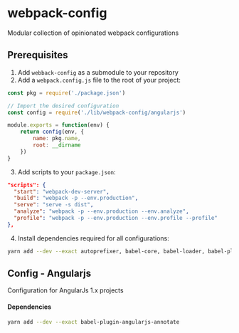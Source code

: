 # webpack-config

Modular collection of opinionated webpack configurations

## Prerequisites

1. Add `webback-config` as a submodule to your repository
2. Add a `webpack.config.js` file to the root of your project:

```js
const pkg = require('./package.json')

// Import the desired configuration
const config = require('./lib/webpack-config/angularjs')

module.exports = function(env) {
    return config(env, {
        name: pkg.name,
        root: __dirname
    })
}
```

3. Add scripts to your `package.json`:
```json
"scripts": {
  "start": "webpack-dev-server",
  "build": "webpack -p --env.production",
  "serve": "serve -s dist",
  "analyze": "webpack -p --env.production --env.analyze",
  "profile": "webpack -p --env.production --env.profile --profile"
},
```

4. Install dependencies required for all configurations:
```bash
yarn add --dev --exact autoprefixer, babel-core, babel-loader, babel-plugin-syntax-dynamic-import, babel-preset-env, chunk-manifest-webpack-plugin, clean-webpack-plugin, compression-webpack-plugin, css-loader, extract-text-webpack-plugin, git-repo-info, html-loader, html-webpack-plugin, inline-chunk-manifest-html-webpack-plugin, node-sass, open-browser-webpack-plugin, postcss-loader, sass-lint, sass-loader, serve, stats-webpack-plugin, style-loader, svg-inline-loader, webpack, webpack-bundle-analyzer, webpack-dev-server, webpack-md5-hash, webpack-merge, zip-webpack-plugin
```

## Config - Angularjs

Configuration for AngularJs 1.x projects

#### Dependencies
```bash
yarn add --dev --exact babel-plugin-angularjs-annotate
```
